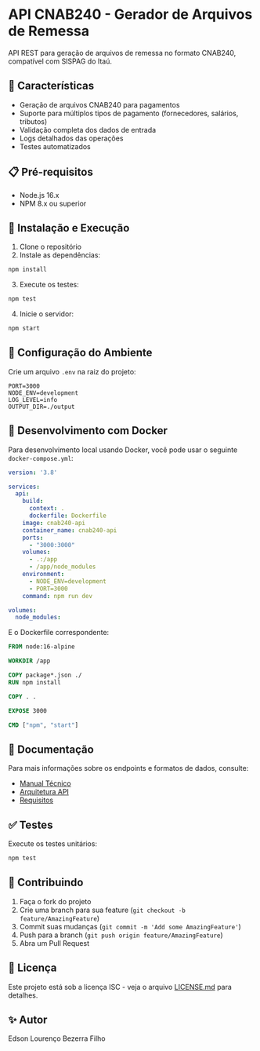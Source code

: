 
# API CNAB240 - Gerador de Arquivos de Remessa

API REST para geração de arquivos de remessa no formato CNAB240, compatível com SISPAG do Itaú.

## 🚀 Características

- Geração de arquivos CNAB240 para pagamentos
- Suporte para múltiplos tipos de pagamento (fornecedores, salários, tributos)
- Validação completa dos dados de entrada
- Logs detalhados das operações
- Testes automatizados

## 📋 Pré-requisitos

- Node.js 16.x
- NPM 8.x ou superior

## 🔧 Instalação e Execução

1. Clone o repositório
2. Instale as dependências:
```bash
npm install
```

3. Execute os testes:
```bash
npm test
```

4. Inicie o servidor:
```bash
npm start
```

## 🔌 Configuração do Ambiente

Crie um arquivo `.env` na raiz do projeto:

```env
PORT=3000
NODE_ENV=development
LOG_LEVEL=info
OUTPUT_DIR=./output
```

## 🐳 Desenvolvimento com Docker

Para desenvolvimento local usando Docker, você pode usar o seguinte `docker-compose.yml`:

```yaml
version: '3.8'

services:
  api:
    build:
      context: .
      dockerfile: Dockerfile
    image: cnab240-api
    container_name: cnab240-api
    ports:
      - "3000:3000"
    volumes:
      - .:/app
      - /app/node_modules
    environment:
      - NODE_ENV=development
      - PORT=3000
    command: npm run dev

volumes:
  node_modules:
```

E o Dockerfile correspondente:

```dockerfile
FROM node:16-alpine

WORKDIR /app

COPY package*.json ./
RUN npm install

COPY . .

EXPOSE 3000

CMD ["npm", "start"]
```

## 📝 Documentação

Para mais informações sobre os endpoints e formatos de dados, consulte:

- [Manual Técnico](docs/manual_tecnico.txt)
- [Arquitetura API](docs/arquitetura_api.md)
- [Requisitos](docs/requisitos.md)

## ✅ Testes

Execute os testes unitários:

```bash
npm test
```

## 🤝 Contribuindo

1. Faça o fork do projeto
2. Crie uma branch para sua feature (`git checkout -b feature/AmazingFeature`)
3. Commit suas mudanças (`git commit -m 'Add some AmazingFeature'`)
4. Push para a branch (`git push origin feature/AmazingFeature`)
5. Abra um Pull Request

## 📄 Licença

Este projeto está sob a licença ISC - veja o arquivo [LICENSE.md](LICENSE.md) para detalhes.

## ✨ Autor

Edson Lourenço Bezerra Filho
